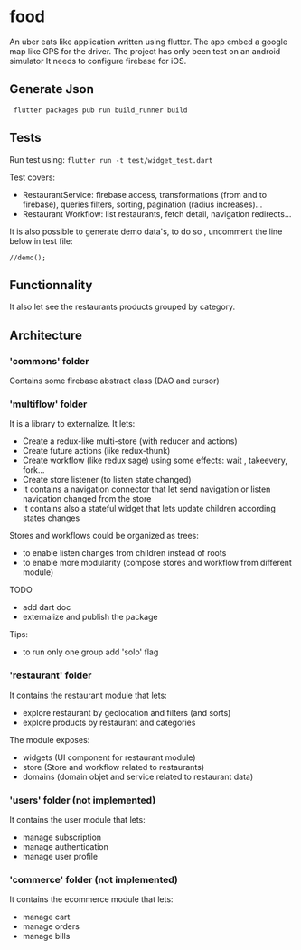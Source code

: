 # food

An uber eats like application written using flutter.
The app embed a google map like GPS for the driver.
The project has only been test on an android simulator
It needs to configure firebase for iOS.
## Generate Json

``` flutter packages pub run build_runner build```

## Tests

Run test using:
```flutter run -t test/widget_test.dart```

Test covers:

- RestaurantService: firebase access, transformations (from and to firebase), queries filters, sorting, pagination (radius increases)...
- Restaurant Workflow: list restaurants, fetch detail, navigation redirects...

It is also possible to generate demo data's, to do so , uncomment the line below in test file:

```//demo();```

## Functionnality

It also let see the restaurants products grouped by category.

## Architecture

### 'commons' folder

Contains some firebase abstract class (DAO and cursor)

### 'multiflow' folder

It is a library to externalize. It lets:

- Create a redux-like multi-store (with reducer and actions)
- Create future actions (like redux-thunk)
- Create workflow (like redux sage) using some effects: wait , takeevery, fork...
- Create store listener (to listen state changed)
- It contains a navigation connector that let send navigation or listen navigation changed from the store
- It contains also a stateful widget that lets update children according states changes 

Stores and workflows could be organized as trees:
- to enable listen changes from children instead of roots
- to enable more modularity (compose stores and workflow from different module)

TODO
- add dart doc
- externalize and publish the package

Tips:
- to run only one group add 'solo' flag

### 'restaurant' folder

It contains the restaurant module that lets:
- explore restaurant by geolocation and filters (and sorts)
- explore products by restaurant and categories

The module exposes:
- widgets (UI component for restaurant module)
- store (Store and workflow related to restaurants)
- domains (domain objet and service related to restaurant data)


### 'users' folder (not implemented)

It contains the user module that lets:
- manage subscription
- manage authentication
- manage user profile


### 'commerce' folder (not implemented)

It contains the ecommerce module that lets:
- manage cart
- manage orders
- manage bills